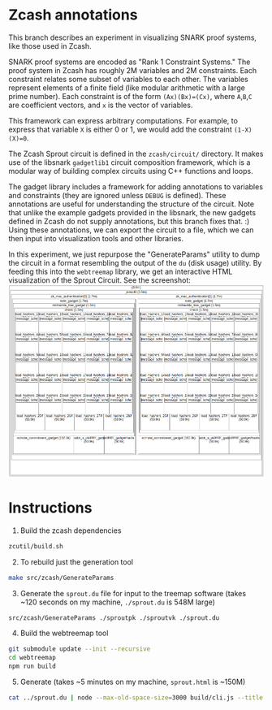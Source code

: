 Zcash annotations
=================
This branch describes an experiment in visualizing SNARK proof systems, like those used in Zcash.

SNARK proof systems are encoded as "Rank 1 Constraint Systems." The proof system in Zcash has roughly 2M variables and 2M constraints. Each constraint relates some subset of variables to each other. The variables represent elements of a finite field (like modular arithmetic with a large prime number). Each constraint is of the form `(Ax)(Bx)=(Cx)`, where `A`,`B`,`C` are coefficient vectors, and `x` is the vector of variables.

This framework can express arbitrary computations. For example, to express that variable `X` is either 0 or 1, we would add the constraint `(1-X)(X)=0`.

The Zcash Sprout circuit is defined in the `zcash/circuit/` directory. It makes use of the libsnark `gadgetlib1` circuit composition framework, which is a modular way of building complex circuits using C++ functions and loops.

The gadget library includes a framework for adding annotations to variables and constraints (they are ignored unless `DEBUG` is defined). These annotations are useful for understanding the structure of the circuit. Note that unlike the example gadgets provided in the libsnark, the new gadgets defined in Zcash do not supply annotations, but this branch fixes that. :)
Using these annotations, we can export the circuit to a file, which we can then input into visualization tools and other libraries.

In this experiment, we just repurpose the "GenerateParams" utility to dump the circuit in a format resembling the output of the `du` (disk usage) utility. By feeding this into the `webtreemap` library, we get an interactive HTML visualization of the Sprout Circuit. See the screenshot:
![zcash sprout circuit treemap](https://raw.githubusercontent.com/amiller/zcash/circuit-annotations/sprout-treemap.png)


Instructions
============
1. Build the zcash dependencies
```sh
zcutil/build.sh
```

2. To rebuild just the generation tool 
```sh
make src/zcash/GenerateParams
```

3. Generate the `sprout.du` file for input to the treemap software (takes ~120 seconds on my machine, `./sprout.du` is 548M large)
```sh
src/zcash/GenerateParams ./sproutpk ./sproutvk ./sprout.du
```

4. Build the webtreemap tool
```sh
git submodule update --init --recursive
cd webtreemap
npm run build
```

5. Generate (takes ~5 minutes on my machine, `sprout.html` is ~150M)
```sh
cat ../sprout.du | node --max-old-space-size=3000 build/cli.js --title 'Sprout R1CS (Vars+Constraints)' > ../sprout.html
```